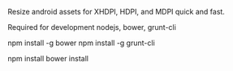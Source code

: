 Resize android assets for XHDPI, HDPI, and MDPI quick and fast.

Required for development
nodejs, bower, grunt-cli

npm install -g bower
npm install -g grunt-cli

npm install
bower install
